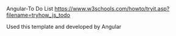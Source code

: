 Angular-To Do List
https://www.w3schools.com/howto/tryit.asp?filename=tryhow_js_todo

Used this template and developed by Angular
